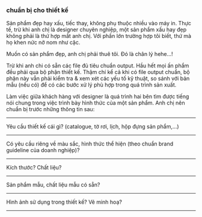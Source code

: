 ### chuẩn bị cho thiết kế

Sản phẩm đẹp hay xấu, tiếc thay, không phụ thuộc nhiều vào máy in. Thực tế, trừ khi anh chị là designer chuyên nghiệp, một sản phẩm xấu hay đẹp không phải là thứ hợp mắt anh chị. Với phần lớn trường hợp tôi biết, thứ mà họ khen nức nở nom như cặc.

Muốn có sản phẩm đẹp, anh chị phải thuê tôi. Đó là chân lý hehe...!

Trừ khi anh chi có sẵn các file đủ tiêu chuẩn output. Hầu hết mọi ấn phẩm đều phải qua bộ phận thiết kế. Thậm chí kể cả khi có file output chuẩn, bộ phận này vẫn phải kiểm tra & xem xét các yếu tố kỹ thuật, so sánh với bản mẫu (nếu có) để có các bước xử lý phù hợp trong quá trình sản xuất.

Làm việc giữa khách hàng với designer là quá trình hai bên tìm được tiếng nói chung trong việc trình bày hình thức của một sản phẩm. Anh chị nên chuẩn bị trước những thông tin sau:

---

Yêu cầu thiết kế cái gì? (catalogue, tờ rơi, lịch, hộp đựng sản phẩm,...)

---

Có yêu cầu riêng về màu sắc, hình thức thể hiện (theo chuẩn brand guideline của doanh nghiệp)?

---

Kích thước? Chất liệu?

---

Sản phẩm mẫu, chất liệu mẫu có sẵn?

---

Hình ảnh sử dụng trong thiết kế? Vẽ minh hoạ?

---
